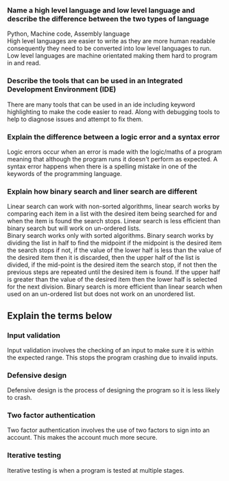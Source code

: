 ### Name a high level language and low level language and describe the difference between the two types of language
Python, Machine code, Assembly language  
High level languages are easier to write as they are more human readable consequently they need to be converted into low level languages to run.
Low level languages are machine orientated making them hard to program in and read.

### Describe the tools that can be used in an Integrated Development Environment (IDE)
There are many tools that can be used in an ide including keyword highlighting to make the code easier to read. Along with debugging tools to help to diagnose issues and attempt to fix them.

### Explain the difference between a logic error and a syntax error
Logic errors occur when an error is made with the logic/maths of a program meaning that although the program runs it doesn't perform as expected. A syntax error happens when there is a spelling mistake in one of the keywords of the programming language.

### Explain how  binary search and  liner search are different
Linear search can work with non-sorted algorithms, linear search works by comparing each item in a list with the desired item being searched for and when the item is found the search stops. Linear search is less efficient than binary search but will work on un-ordered lists.  
Binary search works only with sorted algorithms. Binary search works by dividing the list in half to find the midpoint if the midpoint is the desired item the search stops if not, if the value of the lower half is less than the value of the desired item then it is discarded, then the upper half of the list is divided, if the mid-point is the desired item the search stop, if not then the previous steps are repeated until the desired item is found. If the upper half is greater than the value of the desired item then the lower half is selected for the next division. Binary search is more efficient than linear search when used on an un-ordered list but does not work  on an unordered list. 


## Explain the terms below

### Input validation
Input validation involves the checking of an input to make sure it is within the expected range. This stops the program crashing due to invalid inputs.

### Defensive design
Defensive design is the process of designing the program so it is less likely to crash.

### Two factor authentication
Two factor authentication involves the use of two factors to sign into an account. This makes the account much more secure.

### Iterative testing
Iterative testing is when a program is tested at multiple stages.



